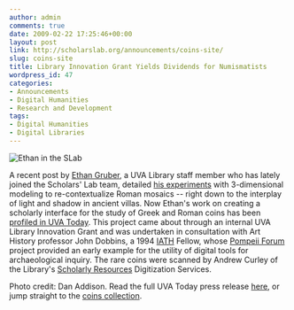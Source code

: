 ```yaml
---
author: admin
comments: true
date: 2009-02-22 17:25:46+00:00
layout: post
link: http://scholarslab.org/announcements/coins-site/
slug: coins-site
title: Library Innovation Grant Yields Dividends for Numismatists
wordpress_id: 47
categories:
- Announcements
- Digital Humanities
- Research and Development
tags:
- Digital Humanities
- Digital Libraries
---
```


![Ethan in the SLab](http://farm4.static.flickr.com/3614/3300810539_6e6f755e21.jpg)

A recent post by [Ethan Gruber](/contributors/ewg4x/), a UVA Library staff member who has lately joined the Scholars' Lab team, detailed [his experiments](http://scholarslab.lib.virginia.edu/index.php/digital-humanities/research-applications-for-3d-models-in-art-history/) with 3-dimensional modeling to re-contextualize Roman mosaics -- right down to the interplay of light and shadow in ancient villas.  Now Ethan's work on creating a scholarly interface for the study of Greek and Roman coins has been [profiled in UVA Today](http://www.virginia.edu/uvatoday/newsRelease.php?id=7810).  This project came about through an internal UVA Library Innovation Grant and was undertaken in consultation with Art History professor John Dobbins, a 1994 [IATH](http://iath.virginia.edu) Fellow, whose [Pompeii Forum](http://pompeii.virginia.edu/) project provided an early example for the utility of digital tools for archaeological inquiry.  The rare coins were scanned by Andrew Curley of the Library's [Scholarly Resources](http://lib.virginia.edu/scholarlyresources/) Digitization Services.




Photo credit: Dan Addison.  Read the full UVA Today press release [here](http://www.virginia.edu/uvatoday/newsRelease.php?id=7810), or jump straight to the [coins collection](http://coins.lib.virginia.edu/).
